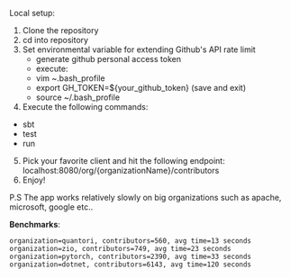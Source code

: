 Local setup:
1) Clone the repository
2) cd into repository
3) Set environmental variable for extending Github's API rate limit
   * generate github personal access token
   * execute:
   * vim ~.bash_profile
   * export GH_TOKEN=${your_github_token} (save and exit)
   * source ~/.bash_profile
4) Execute the following commands:
- sbt 
- test 
- run
5) Pick your favorite client and hit the following endpoint: localhost:8080/org/{organizationName}/contributors
6) Enjoy!

P.S The app works relatively slowly on big organizations such as apache, microsoft, google etc..

**Benchmarks**:

    organization=quantori, contributors=560, avg time=13 seconds
    organization=zio, contributors=749, avg time=23 seconds
    organization=pytorch, contributors=2390, avg time=33 seconds
    organization=dotnet, contributors=6143, avg time=120 seconds